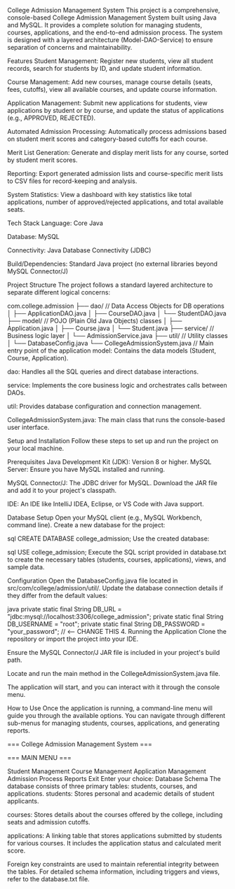 College Admission Management System
This project is a comprehensive, console-based College Admission Management System built using Java and MySQL. It provides a complete solution for managing students, courses, applications, and the end-to-end admission process. The system is designed with a layered architecture (Model-DAO-Service) to ensure separation of concerns and maintainability.

Features Student Management: Register new students, view all student records, search for students by ID, and update student information.

Course Management: Add new courses, manage course details (seats, fees, cutoffs), view all available courses, and update course information.

Application Management: Submit new applications for students, view applications by student or by course, and update the status of applications (e.g., APPROVED, REJECTED).

Automated Admission Processing: Automatically process admissions based on student merit scores and category-based cutoffs for each course.

Merit List Generation: Generate and display merit lists for any course, sorted by student merit scores.

Reporting: Export generated admission lists and course-specific merit lists to CSV files for record-keeping and analysis.

System Statistics: View a dashboard with key statistics like total applications, number of approved/rejected applications, and total available seats.

Tech Stack Language: Core Java

Database: MySQL

Connectivity: Java Database Connectivity (JDBC)

Build/Dependencies: Standard Java project (no external libraries beyond MySQL Connector/J)

Project Structure The project follows a standard layered architecture to separate different logical concerns:

com.college.admission ├── dao/ // Data Access Objects for DB operations │ ├── ApplicationDAO.java │ ├── CourseDAO.java │ └── StudentDAO.java ├── model/ // POJO (Plain Old Java Objects) classes │ ├── Application.java │ ├── Course.java │ └── Student.java ├── service/ // Business logic layer │ └── AdmissionService.java ├── util/ // Utility classes │ └── DatabaseConfig.java └── CollegeAdmissionSystem.java // Main entry point of the application model: Contains the data models (Student, Course, Application).

dao: Handles all the SQL queries and direct database interactions.

service: Implements the core business logic and orchestrates calls between DAOs.

util: Provides database configuration and connection management.

CollegeAdmissionSystem.java: The main class that runs the console-based user interface.

Setup and Installation Follow these steps to set up and run the project on your local machine.

Prerequisites Java Development Kit (JDK): Version 8 or higher.
MySQL Server: Ensure you have MySQL installed and running.

MySQL Connector/J: The JDBC driver for MySQL. Download the JAR file and add it to your project's classpath.

IDE: An IDE like IntelliJ IDEA, Eclipse, or VS Code with Java support.

Database Setup Open your MySQL client (e.g., MySQL Workbench, command line).
Create a new database for the project:

sql CREATE DATABASE college_admission; Use the created database:

sql USE college_admission; Execute the SQL script provided in database.txt to create the necessary tables (students, courses, applications), views, and sample data.

Configuration Open the DatabaseConfig.java file located in src/com/college/admission/util/.
Update the database connection details if they differ from the default values:

java private static final String DB_URL = "jdbc:mysql://localhost:3306/college_admission"; private static final String DB_USERNAME = "root"; private static final String DB_PASSWORD = "your_password"; // <-- CHANGE THIS 4. Running the Application Clone the repository or import the project into your IDE.

Ensure the MySQL Connector/J JAR file is included in your project's build path.

Locate and run the main method in the CollegeAdmissionSystem.java file.

The application will start, and you can interact with it through the console menu.

How to Use Once the application is running, a command-line menu will guide you through the available options. You can navigate through different sub-menus for managing students, courses, applications, and generating reports.

=== College Admission Management System ===

=== MAIN MENU ===

Student Management
Course Management
Application Management
Admission Process
Reports
Exit Enter your choice: Database Schema The database consists of three primary tables: students, courses, and applications.
students: Stores personal and academic details of student applicants.

courses: Stores details about the courses offered by the college, including seats and admission cutoffs.

applications: A linking table that stores applications submitted by students for various courses. It includes the application status and calculated merit score.

Foreign key constraints are used to maintain referential integrity between the tables. For detailed schema information, including triggers and views, refer to the database.txt file.
